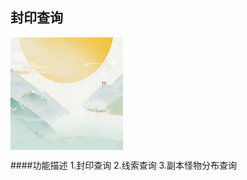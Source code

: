 ## 封印查询
<img align="center" src="https://github.com/ZHK1024/Kagura/blob/master/Resource/images/icon_60@3x.png?raw=true" />
<img scr="https://github.com/ZHK1024/Kagura/blob/master/Resource/images/clue.png?raw=true">

####功能描述
1.封印查询
2.线索查询
3.副本怪物分布查询

